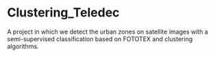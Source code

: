 # Clustering_Teledec
A project in which we detect the urban zones on satellite images with a semi-supervised classification based on FOTOTEX and clustering algorithms.
